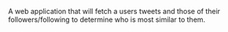 A web application that will fetch a users tweets and those of their followers/following to determine who is most similar to them.
